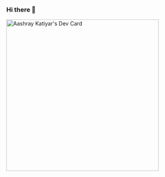### Hi there 👋

<!--
**Aashray446/Aashray446** is a ✨ _special_ ✨ repository because its `README.md` (this file) appears on your GitHub profile.

Here are some ideas to get you started:

- 🔭 I’m currently working on ...
- 🌱 I’m currently learning ...
- 👯 I’m looking to collaborate on ...
- 🤔 I’m looking for help with ...
- 💬 Ask me about ...
- 📫 How to reach me: ...
- 😄 Pronouns: ...
- ⚡ Fun fact: ...
-->

<a href="https://app.daily.dev/Aashray"><img src="https://api.daily.dev/devcards/e177a4159bc34c7e94f7304837212d56.png?r=upd" width="400" alt="Aashray Katiyar's Dev Card"/></a>
